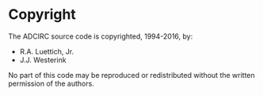 # Copyright
The ADCIRC source code is copyrighted, 1994-2016, by:
  * R.A. Luettich, Jr.
  * J.J. Westerink

No part of this code may be reproduced or redistributed without the written permission of the authors.             
